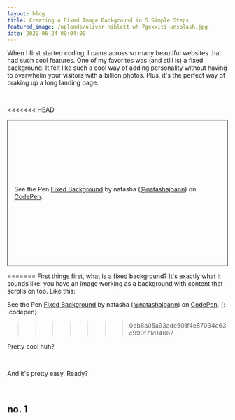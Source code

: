 ```yaml
---
layout: blog
title: Creating a Fixed Image Background in 5 Simple Steps
featured_image: /uploads/oliver-niblett-wh-7gexxiti-unsplash.jpg
date: 2020-06-24 00:04:00
---
```


When I first started coding, I came across so many beautiful websites that had such cool features. One of my favorites was (and still is) a fixed background. It felt like such a cool way of adding personality without having to overwhelm your visitors with a billion photos. Plus, it's the perfect way of braking up a long landing page.

&nbsp;

<<<<<<< HEAD
<div class="mycodepen">
<p class="codepen" data-height="336" data-theme-id="light" data-default-tab="html,result" data-user="natashajoann" data-slug-hash="GRoErBY" style="height: 336px; box-sizing: border-box; display: flex; align-items: center; justify-content: center; border: 2px solid; margin: 1em 0; padding: 1em;" data-pen-title="Fixed Background">
  <span>See the Pen <a href="https://codepen.io/natashajoann/pen/GRoErBY">
  Fixed Background</a> by natasha (<a href="https://codepen.io/natashajoann">@natashajoann</a>)
  on <a href="https://codepen.io">CodePen</a>.</span>
</p>
</div>

<script async src="https://static.codepen.io/assets/embed/ei.js"></script>
=======
First things first, what is a fixed background? It's exactly what it sounds like: you have an image working as a background with content that scrolls on top. Like this:

See the Pen [Fixed Background](https://codepen.io/natashajoann/pen/GRoErBY) by natasha ([@natashajoann](https://codepen.io/natashajoann)) on [CodePen](https://codepen.io).
{: .codepen}

<script async="" src="https://static.codepen.io/assets/embed/ei.js"></script>
>>>>>>> 0db8a05a93ade501f4e87034c63c990f71d14667

Pretty cool huh?

&nbsp;

And it's pretty easy. Ready?

&nbsp;

## no. 1